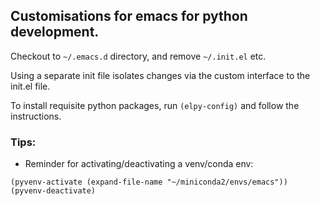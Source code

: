 ## Customisations for emacs for python development.

Checkout to ```~/.emacs.d``` directory, and remove ```~/.init.el``` etc.

Using a separate init file isolates changes via the custom interface to the init.el file.

To install requisite python packages, run ```(elpy-config)``` and follow the instructions.

### Tips:

* Reminder for activating/deactivating a venv/conda env:
```
(pyvenv-activate (expand-file-name "~/miniconda2/envs/emacs"))
(pyvenv-deactivate)
```
